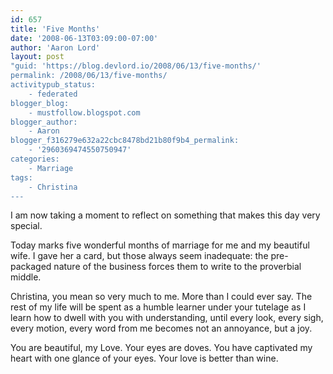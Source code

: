 ```yaml
---
id: 657
title: 'Five Months'
date: '2008-06-13T03:09:00-07:00'
author: 'Aaron Lord'
layout: post
"guid: 'https://blog.devlord.io/2008/06/13/five-months/'
permalink: /2008/06/13/five-months/
activitypub_status:
    - federated
blogger_blog:
    - mustfollow.blogspot.com
blogger_author:
    - Aaron
blogger_f316279e632a22cbc8478bd21b80f9b4_permalink:
    - '2960369474550750947'
categories:
    - Marriage
tags:
    - Christina
---
```


I am now taking a moment to reflect on something that makes this day very special.

Today marks five wonderful months of marriage for me and my beautiful wife.  I gave her a card, but those always seem inadequate: the pre-packaged nature of the business forces them to write to the proverbial middle.

Christina, you mean so very much to me.  More than I could ever say.  The rest of my life will be spent as a humble learner under your tutelage as I learn how to dwell with you with understanding, until every look, every sigh, every motion, every word from me becomes not an annoyance, but a joy.

You are beautiful, my Love. Your eyes are doves. You have captivated my heart with one glance of your eyes. Your love is better than wine.